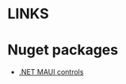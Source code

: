 ﻿# LINKS



# Nuget packages

- [.NET MAUI controls](https://www.syncfusion.com/maui-controls?utm_source=nuget&utm_medium=listing)